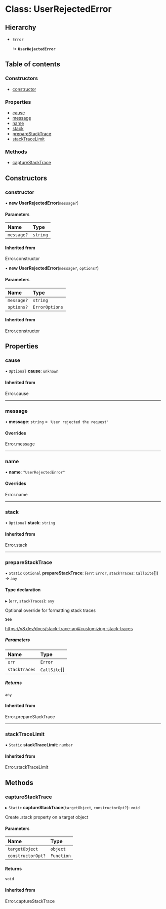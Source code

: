 # Class: UserRejectedError

## Hierarchy

- `Error`

  ↳ **`UserRejectedError`**

## Table of contents

### Constructors

- [constructor](UserRejectedError.md#constructor)

### Properties

- [cause](UserRejectedError.md#cause)
- [message](UserRejectedError.md#message)
- [name](UserRejectedError.md#name)
- [stack](UserRejectedError.md#stack)
- [prepareStackTrace](UserRejectedError.md#preparestacktrace)
- [stackTraceLimit](UserRejectedError.md#stacktracelimit)

### Methods

- [captureStackTrace](UserRejectedError.md#capturestacktrace)

## Constructors

### constructor

• **new UserRejectedError**(`message?`)

#### Parameters

| Name | Type |
| :------ | :------ |
| `message?` | `string` |

#### Inherited from

Error.constructor

• **new UserRejectedError**(`message?`, `options?`)

#### Parameters

| Name | Type |
| :------ | :------ |
| `message?` | `string` |
| `options?` | `ErrorOptions` |

#### Inherited from

Error.constructor

## Properties

### cause

• `Optional` **cause**: `unknown`

#### Inherited from

Error.cause

___

### message

• **message**: `string` = `'User rejected the request'`

#### Overrides

Error.message

___

### name

• **name**: ``"UserRejectedError"``

#### Overrides

Error.name

___

### stack

• `Optional` **stack**: `string`

#### Inherited from

Error.stack

___

### prepareStackTrace

▪ `Static` `Optional` **prepareStackTrace**: (`err`: `Error`, `stackTraces`: `CallSite`[]) => `any`

#### Type declaration

▸ (`err`, `stackTraces`): `any`

Optional override for formatting stack traces

**`See`**

https://v8.dev/docs/stack-trace-api#customizing-stack-traces

##### Parameters

| Name | Type |
| :------ | :------ |
| `err` | `Error` |
| `stackTraces` | `CallSite`[] |

##### Returns

`any`

#### Inherited from

Error.prepareStackTrace

___

### stackTraceLimit

▪ `Static` **stackTraceLimit**: `number`

#### Inherited from

Error.stackTraceLimit

## Methods

### captureStackTrace

▸ `Static` **captureStackTrace**(`targetObject`, `constructorOpt?`): `void`

Create .stack property on a target object

#### Parameters

| Name | Type |
| :------ | :------ |
| `targetObject` | `object` |
| `constructorOpt?` | `Function` |

#### Returns

`void`

#### Inherited from

Error.captureStackTrace
